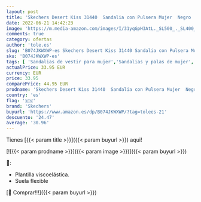```yaml
---
layout: post
title: 'Skechers Desert Kiss 31440  Sandalia con Pulsera Mujer  Negro  Black Black   39 EU'
date: 2022-06-21 14:42:23
image: 'https://m.media-amazon.com/images/I/31yqGpH3AtL._SL500_._SL400_.jpg'
comments: true
category: ofertas
author: 'tole.es'
slug: 'B074JKWXWP-es Skechers Desert Kiss 31440 Sandalia con Pulsera Mujer...'
sku: 'B074JKWXWP-es'
tags: [ 'Sandalias de vestir para mujer','Sandalias y palas de mujer','Zapatos','Zapatos para mujer','Zapatos y complementos','sandalia','skechers','🇪🇸', ]
actualPrice: 33.95 EUR
currency: EUR
price: 33.95
comparePrice: 44.95 EUR
prodname: 'Skechers Desert Kiss 31440  Sandalia con Pulsera Mujer  Negro  Black Black   39 EU'
country: 'es'
flag: '🇪🇸'
brand: 'Skechers'
buyurl: 'https://www.amazon.es/dp/B074JKWXWP/?tag=tolees-21'
descuento: '24.47'
average: '30.96'
---
```


Tienes [{{< param title >}}]({{< param buyurl >}}) aqui!

[![{{< param prodname >}}]({{< param image >}})]({{< param buyurl >}})

🔎:

- Plantilla viscoelástica.
- Suela flexible

[🛒 Comprar!!!]({{< param buyurl >}})
